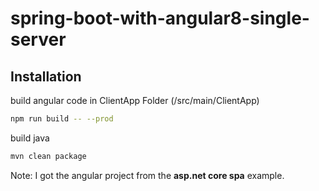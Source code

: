 # spring-boot-with-angular8-single-server

## Installation

build angular code in ClientApp Folder (/src/main/ClientApp)

```bash
npm run build -- --prod
```
build java 

```bash
mvn clean package
```

Note: I got the angular project from the __asp.net core spa__ example.
